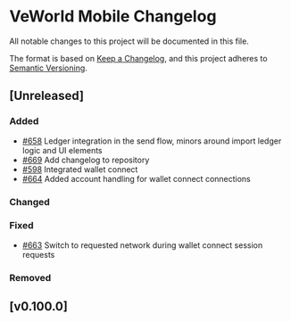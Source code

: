 # VeWorld Mobile Changelog
All notable changes to this project will be documented in this file.

The format is based on [Keep a Changelog](https://keepachangelog.com/en/1.0.0/),
and this project adheres to [Semantic Versioning](https://semver.org/spec/v2.0.0.html).

<!--

Use the following template to create a new Unreleased change log.
## [Unreleased]
### Added

### Changed

### Fixed

### Removed
-->

## [Unreleased]
### Added
- [#658](https://github.com/vechainfoundation/veworld-mobile/pull/658) Ledger integration in the send flow, minors around import ledger logic and UI elements
- [#669](https://github.com/vechainfoundation/veworld-mobile/pull/669) Add changelog to repository
- [#598](https://github.com/vechainfoundation/veworld-mobile/pull/598) Integrated wallet connect 
- [#664](https://github.com/vechainfoundation/veworld-mobile/pull/664) Added account handling for wallet connect connections

### Changed

### Fixed
- [#663](https://github.com/vechainfoundation/veworld-mobile/pull/663) Switch to requested network during wallet connect session requests

### Removed

## [v0.100.0]